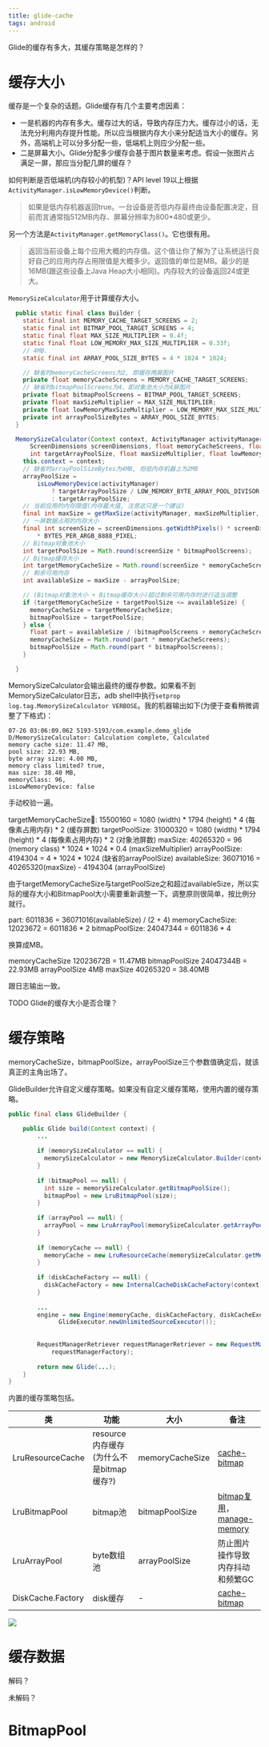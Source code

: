```yaml
---
title: glide-cache
tags: android
---
```

Glide的缓存有多大，其缓存策略是怎样的？
<!--more-->

# 缓存大小
缓存是一个复杂的话题。Glide缓存有几个主要考虑因素：

+ 一是机器的内存有多大。缓存过大的话，导致内存压力大。缓存过小的话，无法充分利用内存提升性能。所以应当根据内存大小来分配适当大小的缓存。另外，高端机上可以分多分配一些，低端机上则应少分配一些。
+ 二是屏幕大小。Glide分配多少缓存会基于图片数量来考虑。假设一张图片占满足一屏，那应当分配几屏的缓存？

如何判断是否低端机(内存较小的机型)？API level 19以上根据`ActivityManager.isLowMemoryDevice()`判断。

> 如果是低内存机器返回true。一台设备是否低内存最终由设备配置决定，目前而言通常指512MB内存、屏幕分辨率为800*480或更少。

另一个方法是`ActivityManager.getMemoryClass()`。它也很有用。

> 返回当前设备上每个应用大概的内存值。这个值让你了解为了让系统运行良好自己的应用内存占用限值是大概多少。返回值的单位是MB。最少的是16MB(跟这些设备上Java Heap大小相同)。内存较大的设备返回24或更大。

`MemorySizeCalculator`用于计算缓存大小。

```java
  public static final class Builder {
    static final int MEMORY_CACHE_TARGET_SCREENS = 2;
    static final int BITMAP_POOL_TARGET_SCREENS = 4;
    static final float MAX_SIZE_MULTIPLIER = 0.4f;
    static final float LOW_MEMORY_MAX_SIZE_MULTIPLIER = 0.33f;
    // 4MB.
    static final int ARRAY_POOL_SIZE_BYTES = 4 * 1024 * 1024;

	// 缺省时memoryCacheScreens为2, 即缓存两屏图片
    private float memoryCacheScreens = MEMORY_CACHE_TARGET_SCREENS;
	// 缺省时bitmapPoolScreens为4，即对象池大小为4屏图片
    private float bitmapPoolScreens = BITMAP_POOL_TARGET_SCREENS;
    private float maxSizeMultiplier = MAX_SIZE_MULTIPLIER;
    private float lowMemoryMaxSizeMultiplier = LOW_MEMORY_MAX_SIZE_MULTIPLIER;
    private int arrayPoolSizeBytes = ARRAY_POOL_SIZE_BYTES;
  }

  MemorySizeCalculator(Context context, ActivityManager activityManager,
      ScreenDimensions screenDimensions, float memoryCacheScreens, float bitmapPoolScreens,
      int targetArrayPoolSize, float maxSizeMultiplier, float lowMemoryMaxSizeMultiplier) {	
    this.context = context;
	// 缺省时arrayPoolSizeBytes为4MB, 但低内存机器上为2MB
    arrayPoolSize =
        isLowMemoryDevice(activityManager)
            ? targetArrayPoolSize / LOW_MEMORY_BYTE_ARRAY_POOL_DIVISOR
            : targetArrayPoolSize;
    // 当前应用的内存限值(内存最大值, 注意这只是一个建议)
    final int maxSize = getMaxSize(activityManager, maxSizeMultiplier, lowMemoryMaxSizeMultiplier);
    // 一屏数据占用的内存大小
    final int screenSize = screenDimensions.getWidthPixels() * screenDimensions.getHeightPixels()
        * BYTES_PER_ARGB_8888_PIXEL;
    // Bitmap对象池大小
    int targetPoolSize = Math.round(screenSize * bitmapPoolScreens);
    // Bitmap缓存大小
    int targetMemoryCacheSize = Math.round(screenSize * memoryCacheScreens);
    // 剩余可用内存
    int availableSize = maxSize - arrayPoolSize;

    // (Bitmap对象池大小 + Bitmap缓存大小)超过剩余可用内存时进行适当调整
    if (targetMemoryCacheSize + targetPoolSize <= availableSize) {
      memoryCacheSize = targetMemoryCacheSize;
      bitmapPoolSize = targetPoolSize;
    } else {
      float part = availableSize / (bitmapPoolScreens + memoryCacheScreens);
      memoryCacheSize = Math.round(part * memoryCacheScreens);
      bitmapPoolSize = Math.round(part * bitmapPoolScreens);
    }

  }
```

MemorySizeCalculator会输出最终的缓存参数。如果看不到MemorySizeCalculator日志，adb shell中执行`setprop log.tag.MemorySizeCalculator VERBOSE`。我的机器输出如下(为便于查看稍微调整了下格式)：

```
07-26 03:06:09.062 5193-5193/com.example.demo_glide D/MemorySizeCalculator: Calculation complete, Calculated 
memory cache size: 11.47 MB, 
pool size: 22.93 MB, 
byte array size: 4.00 MB, 
memory class limited? true, 
max size: 38.40 MB, 
memoryClass: 96, 
isLowMemoryDevice: false
```

手动校验一遍。

targetMemoryCacheSize: 15500160 = 1080 (width) * 1794 (height) * 4 (每像素占用内存) * 2 (缓存屏数)
targetPoolSize: 31000320 = 1080 (width) * 1794 (height) * 4 (每像素占用内存) * 2 (对象池屏数)
maxSize: 40265320 = 96 (memory class) * 1024 * 1024 * 0.4 (maxSizeMultiplier)
arrayPoolSize: 4194304 = 4 * 1024 * 1024 (缺省的arrayPoolSize)
availableSize: 36071016 = 40265320(maxSize) - 4194304 (arrayPoolSize)

由于targetMemoryCacheSize与targetPoolSize之和超过availableSize，所以实际的缓存大小和BitmapPool大小需要重新调整一下。调整原则很简单，按比例分就行。

part: 6011836 = 36071016(availableSize) / (2 + 4) 
memoryCacheSize: 12023672 = 6011836 * 2
bitmapPoolSize: 24047344 = 6011836 * 4

换算成MB。

memoryCacheSize 12023672B = 11.47MB
bitmapPoolSize 24047344B = 22.93MB
arrayPoolSize 4MB
maxSize 40265320 = 38.40MB

跟日志输出一致。

TODO Glide的缓存大小是否合理？

# 缓存策略
memoryCacheSize，bitmapPoolSize，arrayPoolSize三个参数值确定后，就该真正的主角出场了。

GlideBuilder允许自定义缓存策略。如果没有自定义缓存策略，使用内置的缓存策略。

```java
public final class GlideBuilder {

    public Glide build(Context context) {
        ...
    
        if (memorySizeCalculator == null) {
          memorySizeCalculator = new MemorySizeCalculator.Builder(context).build();
        }
    
        if (bitmapPool == null) {
          int size = memorySizeCalculator.getBitmapPoolSize();
          bitmapPool = new LruBitmapPool(size);
        }
    
        if (arrayPool == null) {
          arrayPool = new LruArrayPool(memorySizeCalculator.getArrayPoolSizeInBytes());
        }
    
        if (memoryCache == null) {
          memoryCache = new LruResourceCache(memorySizeCalculator.getMemoryCacheSize());
        }
    
        if (diskCacheFactory == null) {
          diskCacheFactory = new InternalCacheDiskCacheFactory(context);
        }
    
        ...
        engine = new Engine(memoryCache, diskCacheFactory, diskCacheExecutor, sourceExecutor,
              GlideExecutor.newUnlimitedSourceExecutor());
    
    
        RequestManagerRetriever requestManagerRetriever = new RequestManagerRetriever(
            requestManagerFactory);
    
        return new Glide(...);
    }
}
```

内置的缓存策略包括。

|类|功能|大小|备注
|----------------|--------------|-------------|----------------------------|
|LruResourceCache|resource内存缓存(为什么不是bitmap缓存?)|memoryCacheSize|[cache-bitmap](https://developer.android.com/topic/performance/graphics/cache-bitmap)      |
|LruBitmapPool   |bitmap池                            |bitmapPoolSize|[bitmap复用](https://www.youtube.com/watch?v=_ioFW3cyRV0)，[manage-memory](https://developer.android.com/topic/performance/graphics/manage-memory)|
|LruArrayPool    |byte数组池                          |arrayPoolSize| 防止图片操作导致内存抖动和频繁GC  |
|DiskCache.Factory|disk缓存                           | -           | [cache-bitmap](https://developer.android.com/topic/performance/graphics/cache-bitmap)  |

![](glide-cache.png)



# 缓存数据
解码？

未解码？

# BitmapPool
